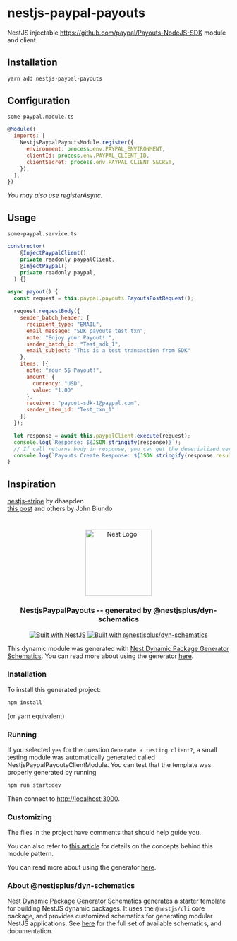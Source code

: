 # nestjs-paypal-payouts

NestJS injectable https://github.com/paypal/Payouts-NodeJS-SDK module and client.

## Installation

```js
yarn add nestjs-paypal-payouts
```

## Configuration
`some-paypal.module.ts`

```js
@Module({
  imports: [
    NestjsPaypalPayoutsModule.register({
      environment: process.env.PAYPAL_ENVIRONMENT,
      clientId: process.env.PAYPAL_CLIENT_ID,
      clientSecret: process.env.PAYPAL_CLIENT_SECRET,
    }),
  ],
})
```

_You may also use registerAsync._

## Usage
`some-paypal.service.ts`

```js
constructor(
    @InjectPaypalClient()
    private readonly paypalClient,
    @InjectPaypal()
    private readonly paypal,
  ) {}

async payout() {
  const request = this.paypal.payouts.PayoutsPostRequest();

  request.requestBody({
    sender_batch_header: {
      recipient_type: "EMAIL",
      email_message: "SDK payouts test txn",
      note: "Enjoy your Payout!!",
      sender_batch_id: "Test_sdk_1",
      email_subject: "This is a test transaction from SDK"
    },
    items: [{
      note: "Your 5$ Payout!",
      amount: {
        currency: "USD",
        value: "1.00"
      },
      receiver: "payout-sdk-1@paypal.com",
      sender_item_id: "Test_txn_1"
    }]
  });

  let response = await this.paypalClient.execute(request);
  console.log(`Response: ${JSON.stringify(response)}`);
  // If call returns body in response, you can get the deserialized version from the result attribute of the response.
  console.log(`Payouts Create Response: ${JSON.stringify(response.result)}`);
}
```

## Inspiration

[nestjs-stripe](https://github.com/dhaspden/nestjs-stripe) by dhaspden  
[this post](https://dev.to/nestjs/advanced-nestjs-how-to-build-completely-dynamic-nestjs-modules-1370) and others by John Biundo

<h1 align="center"></h1>

<div align="center">
  <a href="http://nestjs.com/" target="_blank">
    <img src="https://nestjs.com/img/logo_text.svg" width="150" alt="Nest Logo" />
  </a>
</div>

<h3 align="center">NestjsPaypalPayouts -- generated by @nestjsplus/dyn-schematics</h3>

<div align="center">
  <a href="https://nestjs.com" target="_blank">
    <img src="https://img.shields.io/badge/built%20with-NestJs-red.svg" alt="Built with NestJS">
  </a>
  <a href="https://github.com/nestjsplus/dyn-schematics" target="_blank">
    <img src="https://img.shields.io/badge/Built%20with-%40nestjsplus%2Fdyn--schematics-brightgreen" alt="Built with @nestjsplus/dyn-schematics">
  </a>
</div>

This dynamic module was generated with [Nest Dynamic Package Generator Schematics](https://github.com/nestjsplus/dyn-schematics). You can read more about using the generator [here](https://github.com/nestjsplus/dyn-schematics).

### Installation

To install this generated project:

```bash
npm install
```

(or yarn equivalent)

### Running

If you selected `yes` for the question `Generate a testing client?`, a small testing module was automatically generated
called NestjsPaypalPayoutsClientModule. You can test that the template was properly generated by running

```bash
npm run start:dev
```

Then connect to [http://localhost:3000](http://localhost:3000).

### Customizing

The files in the project have comments that should help guide you.

You can also refer to [this article](https://dev.to/nestjs/advanced-nestjs-how-to-build-completely-dynamic-nestjs-modules-1370) for details on the concepts behind this module pattern.

You can read more about using the generator [here](https://github.com/nestjsplus/dyn-schematics).

### About @nestjsplus/dyn-schematics

[Nest Dynamic Package Generator Schematics](https://github.com/nestjsplus/dyn-schematics) generates a starter template for building NestJS dynamic packages. It uses the `@nestjs/cli` core package, and provides customized schematics for generating modular NestJS applications. See [here](https://github.com/nestjsplus/dyn-schematics) for the full set of available schematics, and documentation.
